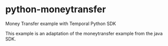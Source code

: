 # python-moneytransfer
Money Transfer example with Temporal Python SDK

This example is an adaptation of the moneytransfer example from the java SDK.
